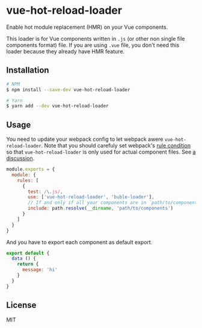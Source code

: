 # vue-hot-reload-loader

Enable hot module replacement (HMR) on your Vue components.

This loader is for Vue components written in `.js` (or other non single file components format) file. If you are using `.vue` file, you don't need this loader because they already have HMR feature.

## Installation

```bash
# NPM
$ npm install --save-dev vue-hot-reload-loader

# Yarn
$ yarn add --dev vue-hot-reload-loader
```

## Usage

You need to update your webpack config to let webpack awere `vue-hot-reload-loader`. Note that you should carefuly set webpack's [rule condition](https://webpack.js.org/configuration/module/#rule-conditions) so that `vue-hot-reload-loader` is only used for actual component files. See [a discussion](https://github.com/ktsn/vue-hot-reload-loader/issues/6).

```js
module.exports = {
  module: {
    rules: [
      {
        test: /\.js/,
        use: ['vue-hot-reload-loader', 'buble-loader'],
        // If and only if all your components are in `path/to/components` directory
        include: path.resolve(__dirname, 'path/to/components')
      }
    ]
  }
}
```

And you have to export each component as default export.

```js
export default {
  data () {
    return {
      message: 'hi'
    }
  }
}
```

## License

MIT
